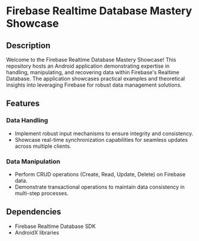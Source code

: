 # Firebase Realtime Database Mastery Showcase

## Description
Welcome to the Firebase Realtime Database Mastery Showcase! This repository hosts an Android application demonstrating expertise in handling, manipulating, and recovering data within Firebase's Realtime Database. The application showcases practical examples and theoretical insights into leveraging Firebase for robust data management solutions.

## Features
### Data Handling
- Implement robust input mechanisms to ensure integrity and consistency.
- Showcase real-time synchronization capabilities for seamless updates across multiple clients.

### Data Manipulation
- Perform CRUD operations (Create, Read, Update, Delete) on Firebase data.
- Demonstrate transactional operations to maintain data consistency in multi-step processes.

## Dependencies
- Firebase Realtime Database SDK
- AndroidX libraries
